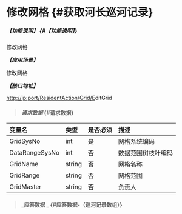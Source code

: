 # 修改网格 {#获取河长巡河记录}

##### _【功能说明】_ {#【功能说明】}

修改网格

_**【应用场景】**_

修改网格

_**【接口地址】**_

[http://ip:port/ResidentAction/Grid/E](http://ip:port/HMQuery/PatrolRiver/GetPatrolRivers)ditGrid

> #### _请求数据_ {#请求数据}

| 变量名 | 类型 | 是否必须 | 描述 |
| :--- | :--- | :--- | :--- |
| GridSysNo | int | 是 | 网格系统编码 |
| DataRangeSysNo | int | 否 | 数据范围树枝叶编码 |
| GridName | string | 否 | 网格名称 |
| GridRange | string | 否 | 网格范围 |
| GridMaster | string | 否 | 负责人 |

> #### _应答数据 _ {#应答数据-（巡河记录数组）}



